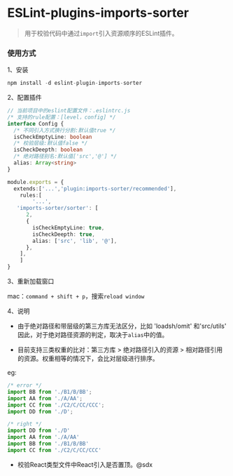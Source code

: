 # ESLint-plugins-imports-sorter

> 用于校验代码中通过``import``引入资源顺序的ESLint插件。


### 使用方式

1、安装

```js
npm install -d eslint-plugin-imports-sorter
```

2、配置插件

```ts
// 当前项目中的eslint配置文件：.eslintrc.js
/* 支持的rule配置：[level，config] */
interface Config {
  /* 不同引入方式换行分割:默认值true */
  isCheckEmptyLine: boolean
  /* 校验层级:默认值false */
  isCheckDeepth: boolean
  /* 绝对路径别名:默认值['src','@'] */
  alias: Array<string>
}
```
```ts
module.exports = {
  extends:['...','plugin:imports-sorter/recommended'],
	rules:[
		'...',
   'imports-sorter/sorter': [
      2,
      {
        isCheckEmptyLine: true,
        isCheckDeepth: true,
        alias: ['src', 'lib', '@'],
      },
    ],
	]
}
```

3、重新加载窗口

mac：``command + shift + p``，搜索``reload window``

4、说明

- 由于绝对路径和带层级的第三方库无法区分，比如 'loadsh/omit' 和'src/utils' 因此，对于绝对路径资源的判定，取决于``alias``中的值。

- 目前支持三类权重的比对：第三方库 >  绝对路径引入的资源 > 相对路径引用的资源。权重相等的情况下，会比对层级进行排序。

eg:
```ts
/* error */
import BB from './B1/B/BB';
import AA from './A/AA';
import CC from './C2/C/CC/CCC';
import DD from './D';

/* right */
import DD from './D'
import AA from './A/AA'
import BB from './B1/B/BB'
import CC from './C2/C/CC/CCC'
```

- 校验React类型文件中React引入是否置顶。@sdx


